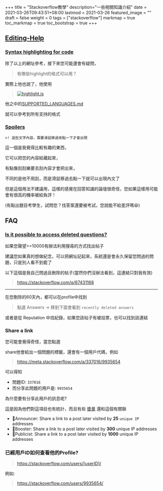 +++
title = "Stackoverflow教學"
description="一些相關知識介紹"
date = 2021-03-26T09:43:51+08:00
lastmod = 2021-03-26
featured_image = ""
draft = false
weight = 0
tags = ["stackoverflow"]
markmap = true
toc_markmap = true
toc_bootstrap = true
+++


## [Editing-Help](https://stackoverflow.com/editing-help)

### [Syntax highlighting for code](https://stackoverflow.com/editing-help#syntax-highlighting)

除了以上的網址參考，接下來您可能還會有疑問，

> 有哪些highlight的格式可以用？

實際上他也說了，他使用

> [![highlight.js](https://github-readme-stats.vercel.app/api/pin/?username=highlightjs&repo=highlight.js)](https://github.com/highlightjs/highlight.js/)

他之中的[SUPPORTED_LANGUAGES.md](https://github.com/highlightjs/highlight.js/blob/main/SUPPORTED_LANGUAGES.md)

就可以參考到所有支持的格式


### [Spoilers](https://stackoverflow.com/editing-help#spoilers)

```>! 這些文字內容，需要滑鼠移過來點一下才會出現```

這一個是我覺得比較有趣的東西，

它可以把您的內容給藏起來，

有點像刮刮樂要去刮內容才會把出來，

不同的是他不用刮，而是滑鼠移過去點一下就可以出現內文了

但是這個用法不建議用，這樣的感覺在回答知識的論壇很奇怪，您如果這樣用可能會有很高的機率被給負評！

(有點出題目考學生，試問您？找答案還要被考試，您說能不給差評嗎😆)


## FAQ

### [Is it possible to access deleted questions?](https://meta.stackoverflow.com/a/337016/9935654)

如果您聲望>=10000有辦法利用搜尋的方式找出帖子

建議您如果真的想做紀念，可以把網址記起來，系統還是會永久保留您問過的問題，只是別人看不到罷了

以下這個是我自己問過且刪除的帖子(當然你們沒辦法看到，這連結只對我有效)

> https://stackoverflow.com/q/67431168

----

在您刪除的60天內，都可以在profile中找到

> 點選 Answers -> 移到下面會看到 ``recently deleted answers``

或者是從 Reputation 中找紀錄，如果您該帖子有被投票，也可以找到該連結


### Share a link

您可能會覺得奇怪，當您點選

share他會給出一個問題的標籤，還會有一個用戶代碼，例如

> https://meta.stackoverflow.com/a/337016/9935654

可以得知

- 問題ID: ``337016``
- 而分享此問題的用戶是: ``9935654``

為什麼要有分享此用戶的訊息呢?

這是因為他們對這項目也有統計，而且有些 [獎章](https://stackoverflow.com/help/badges) 還和這個有關聯

- 🥉Announcer: Share a link to a post later visited by **25** ``unique IP`` addresses
- 🥈Booster: Share a link to a post later visited by **300** unique IP addresses
- 🥇Publicist: Share a link to a post later visited by **1000** unique IP addresses

### 已經用戶ID如何查看他的Profile?

> https://stackoverflow.com/users/[userID]/

例如:

> https://stackoverflow.com/users/9935654/
